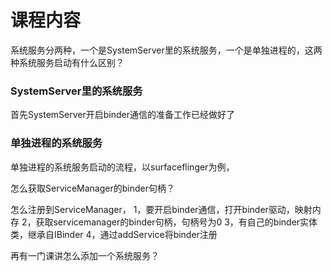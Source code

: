 # 课程内容

系统服务分两种，一个是SystemServer里的系统服务，一个是单独进程的，这两种系统服务启动有什么区别？

### SystemServer里的系统服务
首先SystemServer开启binder通信的准备工作已经做好了

### 单独进程的系统服务
单独进程的系统服务启动的流程，以surfaceflinger为例，

怎么获取ServiceManager的binder句柄？

怎么注册到ServiceManager，
1，要开启binder通信，打开binder驱动，映射内存
2，获取servicemanager的binder句柄，句柄号为0
3，有自己的binder实体类，继承自IBinder
4，通过addService将binder注册






再有一门课讲怎么添加一个系统服务？